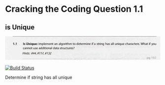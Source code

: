 # Cracking the Coding Question 1.1
## is Unique

![alt text](https://github.com/OrangeHoopla/practice-questions/blob/main/CrackingTheCodingInterview/ArraysAndStrings/1.1/Q1.1.png "Logo Title Text 1")

[![Build Status](https://travis-ci.org/joemccann/dillinger.svg?branch=master)](https://travis-ci.org/joemccann/dillinger)

Determine if string has all unique 
